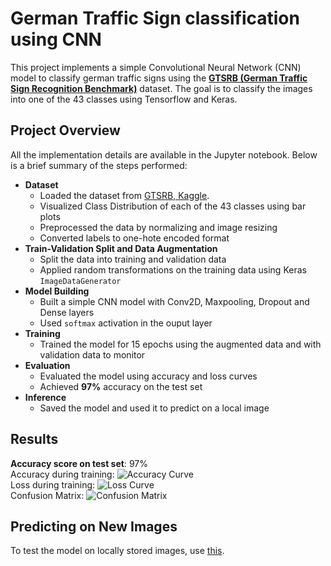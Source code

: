 # German Traffic Sign classification using CNN
This project implements a simple Convolutional Neural Network (CNN) model to classify german traffic signs using the [**GTSRB (German Traffic Sign Recognition Benchmark)**](https://www.kaggle.com/datasets/meowmeowmeowmeowmeow/gtsrb-german-traffic-sign/data) dataset. The goal is to classify the images into one of the 43 classes using Tensorflow and Keras.

## Project Overview
All the implementation details are available in the Jupyter notebook. Below is a brief summary of the steps performed:
* **Dataset**
  * Loaded the dataset from [GTSRB, Kaggle](https://www.kaggle.com/datasets/meowmeowmeowmeowmeow/gtsrb-german-traffic-sign/data).
  * Visualized Class Distribution of each of the 43 classes using bar plots
  * Preprocessed the data by normalizing and image resizing
  * Converted labels to one-hote encoded format
* **Train-Validation Split and Data Augmentation**
  * Split the data into training and validation data
  * Applied random transformations on the training data using Keras `ImageDataGenerator`
* **Model Building**
  * Built a simple CNN model with Conv2D, Maxpooling, Dropout and Dense layers
  * Used `softmax` activation in the ouput layer
* **Training**
  * Trained the model for 15 epochs using the augmented data and with validation data to monitor
* **Evaluation**
  * Evaluated the model using accuracy and loss curves
  * Achieved **97%** accuracy on the test set
* **Inference**
  * Saved the model and used it to predict on a local image
 
## Results
**Accuracy score on test set**: 97% <br>
Accuracy during training:
![Accuracy Curve](https://github.com/sejalmdn/TS-Recog/blob/main/accuracy.png)
<br>
Loss during training:
![Loss Curve](https://github.com/sejalmdn/TS-Recog/blob/main/loss.png)
<br>
Confusion Matrix:
![Confusion Matrix](https://github.com/sejalmdn/TS-Recog/blob/main/confusionMatrix.png)

## Predicting on New Images
To test the model on locally stored images, use [this](https://github.com/sejalmdn/TS-Recog/blob/main/Test_Model.ipynb).
